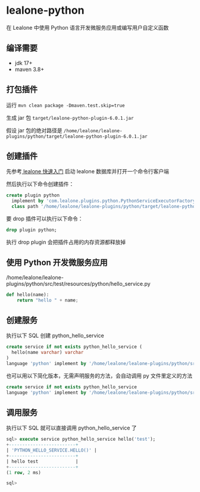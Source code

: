 # lealone-python

在 Lealone 中使用 Python 语言开发微服务应用或编写用户自定义函数


## 编译需要

* jdk 17+
* maven 3.8+


## 打包插件

运行 `mvn clean package -Dmaven.test.skip=true`

生成 jar 包 `target/lealone-python-plugin-6.0.1.jar`

假设 jar 包的绝对路径是 `/home/lealone/lealone-plugins/python/target/lealone-python-plugin-6.0.1.jar`


## 创建插件

先参考[ lealone 快速入门](https://github.com/lealone/Lealone-Docs/blob/master/应用文档/Lealone数据库快速入门.md) 启动 lealone 数据库并打开一个命令行客户端

然后执行以下命令创建插件：

```sql
create plugin python
  implement by 'com.lealone.plugins.python.PythonServiceExecutorFactory' 
  class path '/home/lealone/lealone-plugins/python/target/lealone-python-plugin-6.0.1.jar';
```

要 drop 插件可以执行以下命令：

```sql
drop plugin python;
```

执行 drop plugin 会把插件占用的内存资源都释放掉



## 使用 Python 开发微服务应用

/home/lealone/lealone-plugins/python/src/test/resources/python/hello_service.py

```Python
def hello(name):
    return "hello " + name;
```


## 创建服务

执行以下 SQL 创建 python_hello_service

```sql
create service if not exists python_hello_service (
  hello(name varchar) varchar
)
language 'python' implement by '/home/lealone/lealone-plugins/python/src/test/resources/python/hello_service.py';
```

也可以用以下简化版本，无需声明服务的方法，会自动调用 py 文件里定义的方法

```sql
create service if not exists python_hello_service
language 'python' implement by '/home/lealone/lealone-plugins/python/src/test/resources/python/hello_service.py';
```


## 调用服务

执行以下 SQL 就可以直接调用 python_hello_service 了

```sql
sql> execute service python_hello_service hello('test');
+-------------------------+
| 'PYTHON_HELLO_SERVICE.HELLO()' |
+-------------------------+
| hello test              |
+-------------------------+
(1 row, 2 ms)

sql>
```


